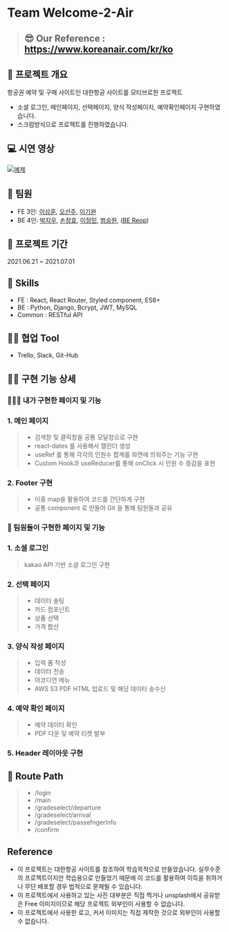 # Team Welcome-2-Air

> ## 😎 Our Reference : https://www.koreanair.com/kr/ko

## 💬 프로젝트 개요
항공권 예약 및 구매 사이트인 대한항공 사이트를 모티브로한 프로젝트
- 소셜 로그인, 메인페이지, 선택페이지, 양식 작성페이지, 예약확인페이지 구현하였습니다.
- 스크럼방식으로 프로젝트를 진행하였습니다.

## 💻 시연 영상
[![예제](http://img.youtube.com/vi/TrGUMYztAxs/0.jpg)](https://www.youtube.com/watch?v=TrGUMYztAxs) 

## 👫 팀원

- FE 3인: [이상훈](), [오선주](), [이기완]()
- BE 4인: [박지우](), [손창효](), [이정민](), [범승원](), ([BE Reop](https://github.com/wecode-bootcamp-korea/21-1st-KaKa0Adult-backend))

## 📅 프로젝트 기간

2021.06.21 ~ 2021.07.01

## 🔧 Skills

- FE : React, React Router, Styled component, ES6+
- BE : Python, Django, Bcrypt, JWT, MySQL
- Common : RESTful API

## 🐱‍👤 협업 Tool

- Trello, Slack, Git-Hub


## 👍🏻 구현 기능 상세

### 👩🏻‍💻 내가 구현한 페이지 및 기능
### 1. 메인 페이지
> - 검색창 및 클릭창을 공통 모달창으로 구현
> - react-dates 를 사용해서 캘린더 생성
> - useRef 를 통해 각각의 인원수 합계를 화면에 띄워주는 기능 구현
> - Custom Hook과 useReducer를 통해 onClick 시 인원 수 증감을 표현

### 2. Footer 구현
> - 이중 map을 활용하여 코드를 간단하게 구현
> - 공통 component 로 만들어 Git 을 통해 팀원들과 공유


### 👫 팀원들이 구현한 페이지 및 기능
### 1. 소셜 로그인

> kakao API 기반 소셜 로그인 구현 

### 2. 선택 페이지

> - 데이터 솔팅
> - 카드 컴포넌트
> - 상품 선택
> - 가격 합산

### 3. 양식 작성 페이지

> - 입력 폼 작성
> - 데이터 전송
> - 아코디언 메뉴
> - AWS S3 PDF HTML 업로드 및 해당 데이터 송수신

### 4. 예약 확인 페이지

> - 예약 데이터 확인 
> - PDF 다운 및 예약 티켓 발부

### 5. Header 레이아웃 구현

## 📎 Route Path

> - /login
> - /main 
> - /gradeselect/departure
> - /gradeselect/arrival
> - /gradeselect/passefngerInfo
> - /confirm

## Reference

- 이 프로젝트는 대한항공 사이트를 참조하여 학습목적으로 만들었습니다. 실무수준의 프로젝트이지만 학습용으로 만들었기 때문에 이 코드를 활용하여 이득을 취하거나 무단 배포할 경우 법적으로 문제될 수 있습니다.
- 이 프로젝트에서 사용하고 있는 사진 대부분은 직접 찍거나 unsplash에서 공유받은 Free 이미지이므로 해당 프로젝트 외부인이 사용할 수 없습니다.
- 이 프로젝트에서 사용한 로고, 커서 이미지는 직접 제작한 것으로 외부인이 사용할 수 없습니다.
